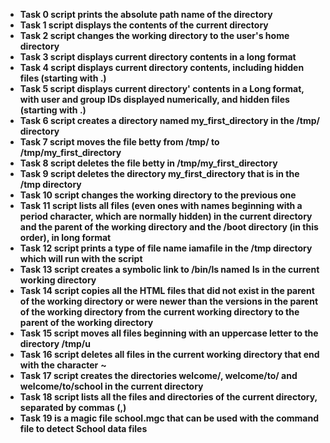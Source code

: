 * __Task 0 script prints the absolute path name of the directory__
* __Task 1 script displays the contents of the current directory__
* __Task 2 script changes the working directory to the user's home directory__
* __Task 3 script displays current directory contents in a long format__
* __Task 4 script displays current directory contents, including hidden files (starting with .)__
* __Task 5 script displays current directory' contents in a Long format, with user and group IDs displayed numerically, and hidden files (starting with .)__
* __Task 6 script creates a directory named my_first_directory in the /tmp/ directory__
* __Task 7 script moves the file betty from /tmp/ to /tmp/my_first_directory__
* __Task 8 script deletes the file betty in /tmp/my_first_directory__
* __Task 9 script deletes the directory my_first_directory that is in the /tmp directory__
* __Task 10 script changes the working directory to the previous one__
* __Task 11 script lists all files (even ones with names beginning with a period character, which are normally hidden) in the current directory and the parent of the working directory and the /boot directory (in this order), in long format__
* __Task 12 script prints a type of file name iamafile in the /tmp directory which will run with the script__
* __Task 13 script creates a symbolic link to /bin/ls named__ __ls__ __in the current working directory__ 
* __Task 14 script copies all the HTML files that did not exist in the parent of the working directory or were newer than the versions in the parent of the working directory from the current working directory to the parent of the working directory__
* __Task 15 script moves all files beginning with an uppercase letter to the directory /tmp/u__
* __Task 16 script deletes all files in the current working directory that end with the character__ __~__
* __Task 17 script creates the directories welcome/, welcome/to/ and welcome/to/school in the current directory__
* __Task 18 script lists all the files and directories of the current directory, separated by commas (,)__   
* __Task 19 is a magic file school.mgc that can be used with the command file to detect School data files__
